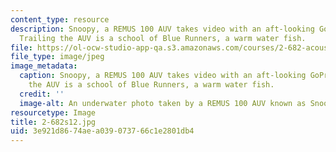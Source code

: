 ```yaml
---
content_type: resource
description: Snoopy, a REMUS 100 AUV takes video with an aft-looking GoPro camera.
  Trailing the AUV is a school of Blue Runners, a warm water fish.
file: https://ol-ocw-studio-app-qa.s3.amazonaws.com/courses/2-682-acoustical-oceanography-spring-2012/3e921d8674aea039073766c1e2801db4_2-682s12.jpg
file_type: image/jpeg
image_metadata:
  caption: Snoopy, a REMUS 100 AUV takes video with an aft-looking GoPro camera. Trailing
    the AUV is a school of Blue Runners, a warm water fish.
  credit: ''
  image-alt: An underwater photo taken by a REMUS 100 AUV known as Snoopy.
resourcetype: Image
title: 2-682s12.jpg
uid: 3e921d86-74ae-a039-0737-66c1e2801db4
---
```

